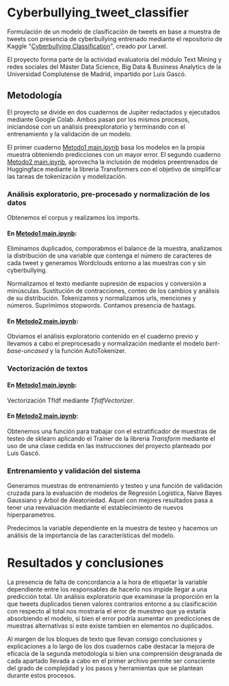 # Cyberbullying_tweet_classifier
Formulación de un modelo de clasificación de tweets en base a muestra de tweets con presencia de cyberbullying entrenado mediante el repositorio de Kaggle "[Cyberbullying Classification](https://www.kaggle.com/datasets/andrewmvd/cyberbullying-classification/data)", creado por Larxel.

El proyecto forma parte de la actividad evaluatoria del módulo Text Mining y redes sociales del Máster Data Science, Big Data & Business Analytics de la Universidad Complutense de Madrid, impartido por Luis Gascó.

## Metodología
El proyecto se divide en dos cuadernos de Jupiter redactados y ejecutados mediante Google Colab. Ambos pasan por los mismos procesos, iniciandose con un análisis preexploratorio y terminando con el entrenamiento y la validación de un modelo.

El primer cuaderno [Metodo1 main.ipynb]() basa los modelos en la propia muestra obteniendo predicciones con un mayor error. El segundo cuaderno [Metodo2 main.ipynb](), aprovecha la inclusión de modelos preentrenados de Huggingface mediante la libreria Transformers con el objetivo de simplificar las tareas de tokenización y modelización.

### Análisis exploratorio, pre-procesado y normalización de los datos 
Obtenemos el corpus y realizamos los imports.

#### En [Metodo1 main.ipynb]():
Eliminamos duplicados, comporabmos el balance de la muestra, analizamos la distribución de una variable que contenga el número de caracteres de cada tweet y generamos Wordclouds entorno a las muestras con y sin cyberbullying.

Normalizamos el texto mediante supresión de espacios y conversión a minúsculas. Sustitución de contracciones, conteo de los cambios y análisis de su distribución. Tokenizamos y normalizamos urls, menciones y números. Suprimimos stopwords. Contamos presencia de hastags.

#### En [Metodo2 main.ipynb]():
Obviamos el análisis exploratorio contenido en el cuaderno previo y llevamos a cabo el preprocesado y normalización mediante el modelo _bert-base-uncased_ y la función AutoTokenizer.

### Vectorización de textos 
#### En [Metodo1 main.ipynb]():
Vectorización TfIdf mediante _TfidfVectorizer_.
#### En [Metodo2 main.ipynb]():
Obtenemos una función para trabajar con el estratificador de muestras de testeo de sklearn aplicando el Trainer de la libreria _Transform_ mediante el uso de una clase cedida en las instrucciones del proyecto planteado por Luis Gascó.

### Entrenamiento y validación del sistema
Generamos muestras de entrenamiento y testeo y una función de validación cruzada para la evaluación de modelos de Regresión Logística, Naive Bayes Gaussiano y Arbol de Aleatoriedad. Aquel con mejores resultados pasa a tener una reevaluación mediante el establecimiento de nuevos hiperparametros.

Predecimos la variable dependiente en la muestra de testeo y hacemos un análisis de la importancia de las características del modelo.

# Resultados y conclusiones
La presencia de falta de concordancia a la hora de etiquetar la variable dependiente entre los responsables de hacerlo nos impide llegar a una predicción total. Un análisis exploratorio que examinase la proporción en la que tweets duplicados tienen valores contrarios entorno a su clasificación con respecto al total nos mostraría el error de muestreo que ya estaría absorbiendo el modelo, si bien el error podría aumentar en predicciones de muestras alternativas si este existe tambien en elementos no duplicados.

Al margen de los bloques de texto que llevan consigo conclusiones y explicaciones a lo largo de los dos cuadernos cabe destacar la mejora de eficacia de la segunda metodología si bien una comprensión desgranada de cada apartado llevada a cabo en el primer archivo permite ser consciente del grado de complejidad y los pasos y herramientas que se plantean durante estos procesos.
